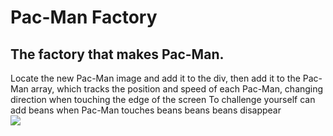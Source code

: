 # Pac-Man Factory
## The factory that makes Pac-Man.
Locate the new Pac-Man image and add it to the div, then add it to the Pac-Man array, which tracks the position and speed of each Pac-Man, changing direction when touching the edge of the screen
To challenge yourself can add beans when Pac-Man touches beans beans beans disappear  
<img src="./images/Pac-Man" wihth='300'/>